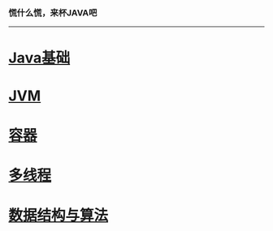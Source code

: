 ### 慌什么慌，来杯JAVA吧

<hr>

# [Java基础](basic.md)


# [JVM](jvm.md)


# [容器](collection.md)


# [多线程](thread.md)


# [数据结构与算法](algorithm.md)

